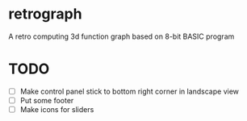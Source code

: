 # retrograph
A retro computing 3d function graph based on 8-bit BASIC program

# TODO
- [ ] Make control panel stick to bottom right corner in landscape view
- [ ] Put some footer
- [ ] Make icons for sliders